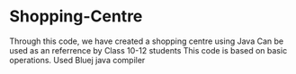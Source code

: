 # Shopping-Centre
Through this code, we have created a shopping centre using Java
Can be used as an referrence by Class 10-12 students
This code is based on basic operations.
Used Bluej java compiler
